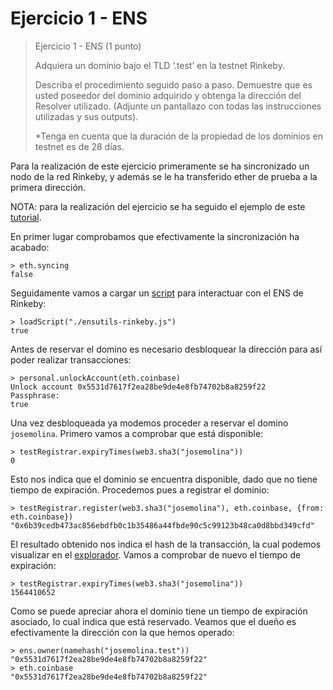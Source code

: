 # Ejercicio 1 - ENS

> Ejercicio 1 - ENS (1 punto)
>
> Adquiera un dominio bajo el TLD ‘.test’ en la testnet Rinkeby.
>
> Describa el procedimiento seguido paso a paso.
> Demuestre que es usted poseedor del dominio adquirido y obtenga la dirección del
> Resolver utilizado. (Adjunte un pantallazo con todas las instrucciones utilizadas y sus
> outputs).
>
> *Tenga en cuenta que la duración de la propiedad de los dominios en testnet es de 28
> días.

Para la realización de este ejercicio primeramente se ha sincronizado un nodo de la red Rinkeby, y además se le ha
transferido ether de prueba a la primera dirección.

NOTA: para la realización del ejercicio se ha seguido el ejemplo de este
[tutorial](https://michalzalecki.com/register-test-domain-with-ens/).

En primer lugar comprobamos que efectivamente la sincronización ha acabado:

```
> eth.syncing
false
```

Seguidamente vamos a cargar un [script](./ensutils-rinkeby.js) para interactuar con el ENS de Rinkeby:

```
> loadScript("./ensutils-rinkeby.js")
true
```

Antes de reservar el domino es necesario desbloquear la dirección para así poder realizar transacciones:

```
> personal.unlockAccount(eth.coinbase)
Unlock account 0x5531d7617f2ea28be9de4e8fb74702b8a8259f22
Passphrase:
true
```

Una vez desbloqueada ya modemos proceder a reservar el domino ``josemolina``. Primero vamos a comprobar que está disponible:

```
> testRegistrar.expiryTimes(web3.sha3("josemolina"))
0
```

Esto nos indica que el dominio se encuentra disponible, dado que no tiene tiempo de expiración. Procedemos pues
a registrar el dominio:

```
> testRegistrar.register(web3.sha3("josemolina"), eth.coinbase, {from: eth.coinbase})
"0x6b39cedb473ac856ebdfb0c1b35486a44fbde90c5c99123b48ca0d8bbd349cfd"
```

El resultado obtenido nos indica el hash de la transacción, la cual podemos visualizar en el
[explorador](https://rinkeby.etherscan.io/tx/0x6b39cedb473ac856ebdfb0c1b35486a44fbde90c5c99123b48ca0d8bbd349cfd).
Vamos a comprobar de nuevo el tiempo de expiración:

```
> testRegistrar.expiryTimes(web3.sha3("josemolina"))
1564410652
```

Como se puede apreciar ahora el dominio tiene un tiempo de expiración asociado, lo cual indica que está reservado.
Veamos que el dueño es efectivamente la dirección con la que hemos operado:

```
> ens.owner(namehash("josemolina.test"))
"0x5531d7617f2ea28be9de4e8fb74702b8a8259f22"
> eth.coinbase
"0x5531d7617f2ea28be9de4e8fb74702b8a8259f22"
```
